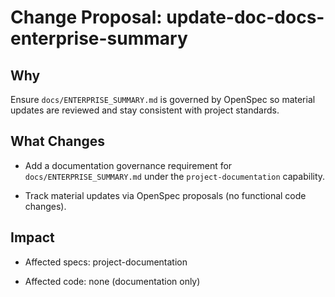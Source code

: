 # Change Proposal: update-doc-docs-enterprise-summary

## Why

Ensure `docs/ENTERPRISE_SUMMARY.md` is governed by OpenSpec so material updates are reviewed and stay consistent with project standards.

## What Changes

- Add a documentation governance requirement for `docs/ENTERPRISE_SUMMARY.md` under the `project-documentation` capability.

- Track material updates via OpenSpec proposals (no functional code changes).

## Impact

- Affected specs: project-documentation

- Affected code: none (documentation only)
